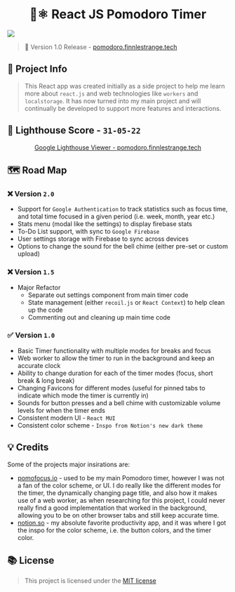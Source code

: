 <h1 align="center"> 🍅⚛ React JS Pomodoro Timer</h1>

![](https://img.shields.io/badge/cloudflare-deployed-orange)

> 🎉 Version 1.0 Release - [pomodoro.finnlestrange.tech](https://pomodoro.finnlestrange.tech)

## 📒 Project Info

> This React app was created initially as a side project to help me learn more about `react.js` and web technologies like `workers` and `localstorage`. It has now turned into my main project and will continually be developed to support more features and interactions.

## 🔦 Lighthouse Score - `31-05-22`
<p align="center"> 
<a href="https://googlechrome.github.io/lighthouse/viewer/?gist=decfee6af41072605ee413ae8b7092d5" target="_blank"><img src="https://user-images.githubusercontent.com/44287141/171279987-ca004592-fcac-4ad5-8a22-53a0f87b65d2.png" alt="" /></a>
  <br />
<a href="https://googlechrome.github.io/lighthouse/viewer/?gist=decfee6af41072605ee413ae8b7092d5" target="_blank">Google Lighthouse Viewer - pomodoro.finnlestrange.tech</a>
</p>




## 🗺 Road Map

### ❌ Version `2.0`

- Support for `Google Authentication` to track statistics such as focus time, and total time focused in a given period (i.e. week, month, year etc.)
- Stats menu (modal like the settings) to display firebase stats
- To-Do List support, with sync to `Google Firebase`
- User settings storage with Firebase to sync across devices
- Options to change the sound for the bell chime (either pre-set or custom upload)

### ❌ Version `1.5`

- Major Refactor
  - Separate out settings component from main timer code
  - State management (either `recoil.js` or `React Context`) to help clean up the code
  - Commenting out and cleaning up main time code

### ✅ Version `1.0`

- Basic Timer functionality with multiple modes for breaks and focus
- Web worker to allow the timer to run in the background and keep an accurate clock
- Ability to change duration for each of the timer modes (focus, short break & long break)
- Changing Favicons for different modes (useful for pinned tabs to indicate which mode the timer is currently in)
- Sounds for button presses and a bell chime with customizable volume levels for when the timer ends
- Consistent modern UI - `React MUI`
- Consistent color scheme - `Inspo from Notion's new dark theme`

## 💡 Credits

Some of the projects major insirations are:

- [pomofocus.io](https://pomofocus.io) - used to be my main Pomodoro timer, however I was not a fan of the color scheme, or UI. I do really like the different modes for the timer, the dynamically changing page title, and also how it makes use of a web worker, as when researching for this project, I could never really find a good implementation that worked in the background, allowing you to be on other browser tabs and still keep accurate time.
- [notion.so](https://notion.so) - my absolute favorite productivity app, and it was where I got the inspo for the color scheme, i.e. the button colors, and the timer color.

## 📚 License

> This project is licensed under the [MIT license](https://github.com/71xn/pomodoro/blob/main/LICENSE)
